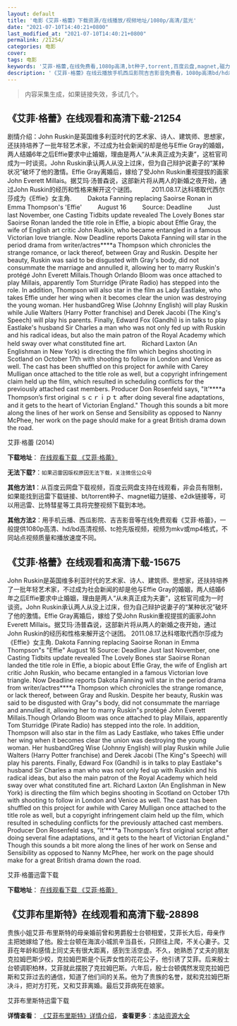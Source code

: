 ```yaml
---
layout: default
title: '电影《艾菲·格蕾》下载资源/在线播放/视频地址/1080p/高清/蓝光'
date: "2021-07-10T14:40:21+0800"
last_modified_at: "2021-07-10T14:40:21+0800"
permalink: /21254/
categories: 电影
cover:
tags: 电影
keywords: '艾菲·格蕾,在线免费看,1080p高清,bt种子,torrent,百度云盘,magnet,磁力链,迅雷下载资源'
description: '《艾菲·格蕾》在线云播放手机西瓜影院吉吉影音免费看，1080p高清bd/hd未删减完整版和tc抢先枪版，mkv/mp4格式，附带bt/torrent种子、magnet/磁力链、百度云盘、网盘资源迅雷下载链接'
---
```


>内容采集生成，如果链接失效，多试几个。


## 《艾菲·格蕾》在线观看和高清下载-21254

剧情介绍：John Ruskin是英国维多利亚时代的艺术家、诗人、建筑师、思想家，还扶持培养了一批年轻艺术家，不过成为社会新闻的却是他与Effie Gray的婚姻，两人结婚6年之后Effie要求中止婚姻，理由是两人“从未真正成为夫妻”，这桩官司成为一时谈资。John Ruskin承认两人从没上过床，但为自己辩护说妻子的“某种状况”破坏了他的激情。Effie Gray离婚后，嫁给了受John Ruskin重视提拔的画家John Everett Millais。据艾玛·汤普森说，这部新片将从两人的新婚之夜开始，通过John Ruskin的经历和性格来解开这个谜团。  　　2011.08.17.达科塔取代西尔莎成为《Effie》女主角.  　　Dakota Fanning replacing Saoirse Ronan in Emma Thompson's 'Effie'  　　August 16  　　Source: Deadline  　　Just last November, one Casting Tidbits update revealed The Lovely Bones star Saoirse Ronan landed the title role in Effie, a biopic about Effie Gray, the wife of English art critic John Ruskin, who became entangled in a famous Victorian love triangle. Now Deadline reports Dakota Fanning will star in the period drama from writer/actres****a Thompson which chronicles the strange romance, or lack thereof, between Gray and Ruskin. Despite her beauty, Ruskin was said to be disgusted with Gray's body, did not consummate the marriage and annulled it, allowing her to marry Ruskin's protégé John Everett Millais.Though Orlando Bloom was once attached to play Millais, apparently Tom Sturridge (Pirate Radio) has stepped into the role. In addition, Thompson will also star in the film as Lady Eastlake, who takes Effie under her wing when it becomes clear the union was destroying the young woman. Her husbandGreg Wise (Johnny English) will play Ruskin while Julie Walters (Harry Potter franchise) and Derek Jacobi (The King's Speech) will play his parents. Finally, Edward Fox (Gandhi) is in talks to play Eastlake's husband Sir Charles a man who was not only fed up with Ruskin and his radical ideas, but also the main patron of the Royal Academy which held sway over what constituted fine art.  　　Richard Laxton (An Englishman in New York) is directing the film which begins shooting in Scotland on October 17th with shooting to follow in London and Venice as well. The cast has been shuffled on this project for awhile with Carey Mulligan once attached to the title role as well, but a copyright infringement claim held up the film, which resulted in scheduling conflicts for the previously attached cast members. Producer Don Rosenfeld says, "It’****a Thompson’s first original ｓｃｒｉｐｔ after doing several fine adaptations, and it gets to the heart of Victorian England." Though this sounds a bit more along the lines of her work on Sense and Sensibility as opposed to Nanny McPhee, her work on the page should make for a great British drama down the road.


艾菲·格蕾 (2014)

**下载地址**： [在线观看下载 《艾菲·格蕾》](https://www.btbtdy.me/btdy/dy1380.html) 


**无法下载?**：`如果迅雷因版权原因无法下载，关注微信公众号 `

**其他方法1**：从百度云网盘下载视频，百度云网盘支持在线观看，非会员有限制，如果能找到迅雷下载链接、bt/torrent种子、magnet磁力链接、e2dk链接等，可以用迅雷、比特彗星等工具将完整视频下载到本地。

**其他方法2**：用手机云播、西瓜影院、吉吉影音等在线免费观看《艾菲·格蕾》，一般提供1080p高清、hd/bd高清视频、tc抢先版视频，视频为mkv或mp4格式，不同站点视频质量和播放速度不同。


## 《艾菲·格蕾》在线观看和高清下载-15675

John Ruskin是英国维多利亚时代的艺术家、诗人、建筑师、思想家，还扶持培养了一批年轻艺术家，不过成为社会新闻的却是他与Effie Gray的婚姻，两人结婚6年之后Effie要求中止婚姻，理由是两人“从未真正成为夫妻”，这桩官司成为一时谈资。John Ruskin承认两人从没上过床，但为自己辩护说妻子的“某种状况”破坏了他的激情。Effie Gray离婚后，嫁给了受John Ruskin重视提拔的画家John Everett Millais。据艾玛·汤普森说，这部新片将从两人的新婚之夜开始，通过John Ruskin的经历和性格来解开这个谜团。 2011.08.17.达科塔取代西尔莎成为《Effie》女主角. Dakota Fanning replacing Saoirse Ronan in Emma Thompson"s "Effie" August 16 Source: Deadline Just last November, one Casting Tidbits update revealed The Lovely Bones star Saoirse Ronan landed the title role in Effie, a biopic about Effie Gray, the wife of English art critic John Ruskin, who became entangled in a famous Victorian love triangle. Now Deadline reports Dakota Fanning will star in the period drama from writer/actres****a Thompson which chronicles the strange romance, or lack thereof, between Gray and Ruskin. Despite her beauty, Ruskin was said to be disgusted with Gray"s body, did not consummate the marriage and annulled it, allowing her to marry Ruskin"s protégé John Everett Millais.Though Orlando Bloom was once attached to play Millais, apparently Tom Sturridge (Pirate Radio) has stepped into the role. In addition, Thompson will also star in the film as Lady Eastlake, who takes Effie under her wing when it becomes clear the union was destroying the young woman. Her husbandGreg Wise (Johnny English) will play Ruskin while Julie Walters (Harry Potter franchise) and Derek Jacobi (The King"s Speech) will play his parents. Finally, Edward Fox (Gandhi) is in talks to play Eastlake"s husband Sir Charles a man who was not only fed up with Ruskin and his radical ideas, but also the main patron of the Royal Academy which held sway over what constituted fine art. Richard Laxton (An Englishman in New York) is directing the film which begins shooting in Scotland on October 17th with shooting to follow in London and Venice as well. The cast has been shuffled on this project for awhile with Carey Mulligan once attached to the title role as well, but a copyright infringement claim held up the film, which resulted in scheduling conflicts for the previously attached cast members. Producer Don Rosenfeld says, "It’****a Thompson’s first original script after doing several fine adaptations, and it gets to the heart of Victorian England." Though this sounds a bit more along the lines of her work on Sense and Sensibility as opposed to Nanny McPhee, her work on the page should make for a great British drama down the road.


艾菲·格蕾迅雷下载

**下载地址**： [在线观看下载 《艾菲·格蕾》](https://www.993dy.com//vod-detail-id-33875.html) 


## 《艾菲布里斯特》在线观看和高清下载-28898

贵族小姐艾菲·布里斯特的母亲婚前曾和男爵殷士台顿相爱，艾菲长大后，母亲作主把她嫁给了他。殷士台顿在海滨小城凯辛当县长，只顾往上爬，不关心妻子。艾菲在年龄和感情上同丈夫有很大距离，感到生活空虚。不久，她熟悉了丈夫的朋友克拉姆巴斯少校，克拉姆巴斯是个玩弄女性的花花公子，他引诱了艾菲。后来殷士台顿调职柏林，艾菲就此摆脱了克拉姆巴斯。六年后，殷士台顿偶然发现克拉姆巴斯和艾菲过去的通信，知道了他们间的关系。他为了贵族的名誉，就和克拉姆巴斯决斗，把对方打死，又和艾菲离婚。最后艾菲病死在娘家。


艾菲布里斯特迅雷下载

**详情查看**： [《艾菲布里斯特》详情介绍](/movie/28898/)， **查看更多**：[本站资源大全](/movie/t/all/)

